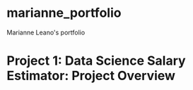 # marianne_portfolio
Marianne Leano's portfolio

# Project 1: Data Science Salary Estimator: Project Overview

